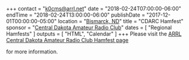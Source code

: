 +++
contact = "k0cms@arrl.net"
date = "2018-02-24T07:00:00-06:00"
endTime = "2018-02-24T13:00:00-06:00"
publishDate = "2017-12-01T00:00:00-05:00"
location = "[Bismarck, ND](https://www.google.com/maps/place/St.+Mary's+Grade+School/@46.807125,-100.7817777,17z/)"
title = "CDARC Hamfest"
sponsor = "[Central Dakota Amateur Radio Club](http://www.cdarcnd.com/)"
dates = [ "Regional Hamfests" ]
outputs = [ "HTML", "Calendar" ]
+++
Please visit the
[ARRL Central Dakota Amateur Radio Club Hamfest page](http://www.arrl.org/hamfests/central-dakota-arc-hamfest)
<!--or read the
[CDARC 2018 Hamfest Flyer](http://www.cdarcnd.com/uploads/2/0/3/8/20389489/2017_hamfest_flyer__final_.pdf)-->
for more information.
